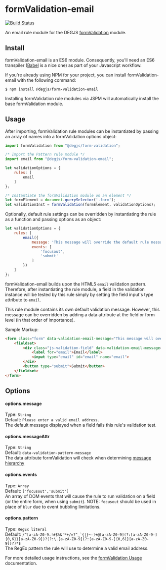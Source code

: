 # formValidation-email
[![Build Status](https://travis-ci.com/DEGJS/formValidation-email.svg?branch=master)](https://travis-ci.com/DEGJS/formValidation-email)

An email rule module for the DEGJS [formValidation](https://github.com/DEGJS/formValidation) module.


## Install
formValidation-email is an ES6 module. Consequently, you'll need an ES6 transpiler ([Babel](https://babeljs.io) is a nice one) as part of your Javascript workflow.

If you're already using NPM for your project, you can install formValidation-email with the following command:

```
$ npm install @degjs/form-validation-email
```

Installing formValidation rule modules via JSPM will automatically install the base formValidation module.


## Usage
After importing, formValidation rule modules can be instantiated by passing an array of names into a formValidation options object:

```js
import formValidation from "@degjs/form-validation";

/* Import the Pattern rule module */
import email from "@degjs/form-validation-email";

let validationOptions = {
    rules: [
        email
    ]
};

/* Instantiate the formValidation module on an element */
let formElement = document.querySelector('.form');
let validationInst = formValidation(formElement, validationOptions);
```

Optionally, default rule settings can be overridden by instantiating the rule as a function and passing options as an object: 
```js
let validationOptions = {
    rules: [
        email({
            message: 'This message will override the default rule message.',
            events: [
                'focusout',
                'submit'
            ]
        })
    ]
};
```

formValidation-email builds upon the HTML5 `email` validation pattern. Therefore, after instantiating the rule module, a field in the validation instance will be tested by this rule simply by setting the field input's type attribute to `email`.

This rule module contains its own default validation message. However, this message can be overridden by adding a data attribute at the field or form level (in that order of importance).

Sample Markup:
```html
<form class="form" data-validation-email-message="This message will override the default rule message.">
    <fieldset>
        <div class="js-validation-field" data-validation-email-message="This message will override both the default rule message and the form element message.">
            <label for="email">Email</label>
            <input type="email" id="email" name="email">
        </div>
        <button type="submit">Submit</button>
    </fieldset>
</form>
```


## Options

#### options.message
Type: `String`  
Default: `Please enter a valid email address.`  
The default message displayed when a field fails this rule's validation test.

#### options.messageAttr
Type: `String`  
Default: `data-validation-pattern-message`  
The data attribute formValidation will check when determining [message hierarchy](https://github.com/DEGJS/formValidation#configuring-error-messages)

#### options.events
Type: `Array`  
Default: `['focusout','submit']`  
An array of DOM events that will cause the rule to run validation on a field (or the entire form, when using `submit`). NOTE: `focusout` should be used in place of `blur` due to event bubbling limitations.

#### options.pattern
Type: `RegEx literal`  
Default: ``/^[a-zA-Z0-9.!#$%&'*+/=?^_`{|}~-]+@[a-zA-Z0-9](?:[a-zA-Z0-9-]{0,61}[a-zA-Z0-9])?(?:\.[a-zA-Z0-9](?:[a-zA-Z0-9-]{0,61}[a-zA-Z0-9])?)*$``  
The RegEx pattern the rule will use to determine a valid email address.

For more detailed usage instructions, see the [formValidation Usage](https://github.com/DEGJS/formValidation#usage) documentation.
